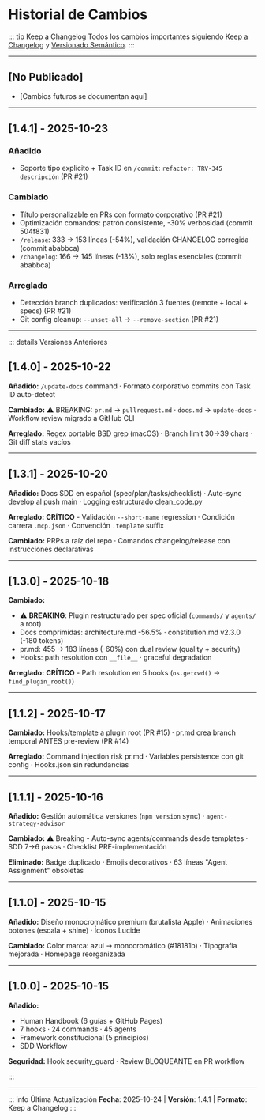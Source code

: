 # Historial de Cambios

::: tip Keep a Changelog
Todos los cambios importantes siguiendo [Keep a Changelog](https://keepachangelog.com/es-ES/1.0.0/) y [Versionado Semántico](https://semver.org/lang/es/).
:::

---

## [No Publicado]

- [Cambios futuros se documentan aquí]

---

## [1.4.1] - 2025-10-23

### Añadido

- Soporte tipo explícito + Task ID en `/commit`: `refactor: TRV-345 descripción` (PR #21)

### Cambiado

- Título personalizable en PRs con formato corporativo (PR #21)
- Optimización comandos: patrón consistente, -30% verbosidad (commit 504f831)
- `/release`: 333 → 153 líneas (-54%), validación CHANGELOG corregida (commit ababbca)
- `/changelog`: 166 → 145 líneas (-13%), solo reglas esenciales (commit ababbca)

### Arreglado

- Detección branch duplicados: verificación 3 fuentes (remote + local + specs) (PR #21)
- Git config cleanup: `--unset-all` → `--remove-section` (PR #21)

---

::: details Versiones Anteriores

## [1.4.0] - 2025-10-22

**Añadido:** `/update-docs` command · Formato corporativo commits con Task ID auto-detect

**Cambiado:** ⚠️ BREAKING: `pr.md` → `pullrequest.md` · `docs.md` → `update-docs` · Workflow review migrado a GitHub CLI

**Arreglado:** Regex portable BSD grep (macOS) · Branch limit 30→39 chars · Git diff stats vacíos

---

## [1.3.1] - 2025-10-20

**Añadido:** Docs SDD en español (spec/plan/tasks/checklist) · Auto-sync develop al push main · Logging estructurado clean_code.py

**Arreglado:** **CRÍTICO** - Validación `--short-name` regression · Condición carrera `.mcp.json` · Convención `.template` suffix

**Cambiado:** PRPs a raíz del repo · Comandos changelog/release con instrucciones declarativas

---

## [1.3.0] - 2025-10-18

**Cambiado:**

- ⚠️ **BREAKING**: Plugin restructurado per spec oficial (`commands/` y `agents/` a root)
- Docs comprimidas: architecture.md -56.5% · constitution.md v2.3.0 (-180 tokens)
- pr.md: 455 → 183 líneas (-60%) con dual review (quality + security)
- Hooks: path resolution con `__file__` · graceful degradation

**Arreglado:** **CRÍTICO** - Path resolution en 5 hooks (`os.getcwd()` → `find_plugin_root()`)

---

## [1.1.2] - 2025-10-17

**Cambiado:** Hooks/template a plugin root (PR #15) · pr.md crea branch temporal ANTES pre-review (PR #14)

**Arreglado:** Command injection risk pr.md · Variables persistence con git config · Hooks.json sin redundancias

---

## [1.1.1] - 2025-10-16

**Añadido:** Gestión automática versiones (`npm version` sync) · `agent-strategy-advisor`

**Cambiado:** ⚠️ Breaking - Auto-sync agents/commands desde templates · SDD 7→6 pasos · Checklist PRE-implementación

**Eliminado:** Badge duplicado · Emojis decorativos · 63 líneas "Agent Assignment" obsoletas

---

## [1.1.0] - 2025-10-15

**Añadido:** Diseño monocromático premium (brutalista Apple) · Animaciones botones (escala + shine) · Íconos Lucide

**Cambiado:** Color marca: azul → monocromático (#18181b) · Tipografía mejorada · Homepage reorganizada

---

## [1.0.0] - 2025-10-15

**Añadido:**

- Human Handbook (6 guías + GitHub Pages)
- 7 hooks · 24 commands · 45 agents
- Framework constitucional (5 principios)
- SDD Workflow

**Seguridad:** Hook security_guard · Review BLOQUEANTE en PR workflow

:::

---

::: info Última Actualización
**Fecha**: 2025-10-24 | **Versión**: 1.4.1 | **Formato**: Keep a Changelog
:::
